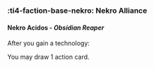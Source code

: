 ### :ti4-faction-base-nekro: **Nekro Alliance**

####  Nekro Acidos - _Obsidian Reaper_

After you gain a technology:

You may draw 1 action card.
